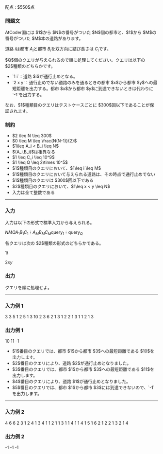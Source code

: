 
<div>

<span>

<span>

<p>
配点 : $550$点
</p>

<div>

<section>

### **問題文**

<p>
AtCoder国には $1$から $N$の番号がついた $N$個の都市と、$1$から $M$の番号がついた $M$本の道路があります。

道路 $i$は都市 $A_i$と都市 $B_i$を双方向に結び長さは $C_i$です。
</p>

<p>
$Q$個のクエリが与えられるので順に処理してください。クエリは以下の $2$種類のどちらかです。
</p>

<ul>

<li>
`1 i`：道路 $i$が通行止めとなる。
</li>

<li>
`2 x y`：通行止めでない道路のみを通るときの都市 $x$から都市 $y$への最短距離を出力する。都市 $x$から都市 $y$に到達できないときは代わりに `-1`を出力する。
</li>

</ul>

<p>
なお、$1$種類目のクエリはテストケースごとに $300$回以下であることが保証されます。
</p>

</section>

</div>

<div>

<section>

### **制約**

<ul>

<li>
$2 \leq N \leq 300$
</li>

<li>
$0 \leq M \leq \frac{N(N-1)}{2}$
</li>

<li>
$1\leq A_i < B_i \leq N$
</li>

<li>
$(A_i,B_i)$は相異なる
</li>

<li>
$1 \leq C_i \leq 10^9$
</li>

<li>
$1 \leq Q \leq 2\times 10^5$
</li>

<li>
$1$種類目のクエリにおいて、$1\leq i \leq M$
</li>

<li>
$1$種類目のクエリにおいて与えられる道路は、その時点で通行止めでない
</li>

<li>
$1$種類目のクエリは $300$回以下である
</li>

<li>
$2$種類目のクエリにおいて、$1\leq x < y \leq N$
</li>

<li>
入力は全て整数である
</li>

</ul>

</section>

</div>

---

<div>

<div>

<section>

### **入力**

<p>
入力は以下の形式で標準入力から与えられる。
</p>

<div>

$N$$M$$Q$$A_1$$B_1$$C_1$$\vdots$$A_M$$B_M$$C_M$$\mathrm{query}_1$$\vdots$$\mathrm{query}_Q$
</div>

<p>
各クエリは次の $2$種類の形式のどちらかである。
</p>

<div>

$1$$i$
</div>

<div>

$2$$x$$y$
</div>

</section>

</div>

<div>

<section>

### **出力**

<p>
クエリを順に処理せよ。
</p>

</section>

</div>

</div>

---

<div>

<section>

### **入力例 1**

<div>

3 3 5
1 2 5
1 3 10
2 3 6
2 1 3
1 2
2 1 3
1 1
2 1 3

</div>

</section>

</div>

<div>

<section>

### **出力例 1**

<div>

10
11
-1

</div>

<ul>

<li>
$1$番目のクエリでは、都市 $1$から都市 $3$への最短距離である $10$を出力します。
</li>

<li>
$2$番目のクエリにより、道路 $2$が通行止めとなりました。
</li>

<li>
$3$番目のクエリでは、都市 $1$から都市 $3$への最短距離である $11$を出力します。
</li>

<li>
$4$番目のクエリにより、道路 $1$が通行止めとなりました。
</li>

<li>
$5$番目のクエリでは、都市 $1$から都市 $3$には到達できないので、`-1`を出力します。
</li>

</ul>

</section>

</div>

---

<div>

<section>

### **入力例 2**

<div>

4 6 6
2 3 1
2 4 1
3 4 1
1 2 1
1 3 1
1 4 1
1 4
1 5
1 6
2 1 2
2 1 3
2 1 4

</div>

</section>

</div>

<div>

<section>

### **出力例 2**

<div>

-1
-1
-1

</div>

</section>

</div>

</span>

</span>

</div>
